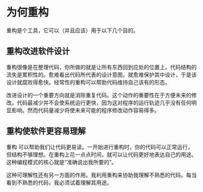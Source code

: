 # 为何重构

重构是个工具，它可以（并且应该）用于以下几个目的。

## 重构改进软件设计

重构很像是在整理代码，你所做的就是让所有东西回到应处的位置上。代码结构的流失是累积性的。愈难看出代码所代表的设计意图，就愈难保护其中设计，于是该设计就腐败得愈快。经常性的重构可以帮助代码维持自己该有的形态。

改进设计的一个重要方向就是消除重复代码。这个动作的重要性在于方便未来的修改。代码最减少并不会使系统运行更快，因为这对程序的运行轨迹几乎没有任何明显影响。然而代码量减少将使未来可能的程序修改动作容易得多。

## 重构使软件更容易理解

重构 可以帮助我们让代码更易读。一开始进行重构时，你的代码可以正常运行，但结构不够理想。在重构上花一点点时间，就可以让代码更好地表达自己的用途。这种编程模式的核心就是“准确说出我所要的”。


这种可理解性还有另一方面的作用。我利用重构来协助我理解不熟悉的代码。每当看到不熟悉的代码，我必须试着理解其用途。